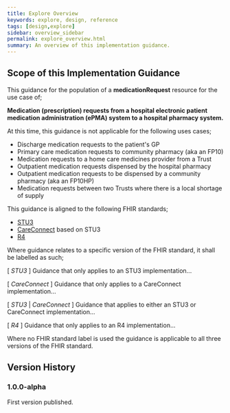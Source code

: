 ```yaml
---
title: Explore Overview
keywords: explore, design, reference
tags: [design,explore]
sidebar: overview_sidebar
permalink: explore_overview.html
summary: An overview of this implementation guidance.
---
```


## Scope of this Implementation Guidance ##

This guidance for the population of a **medicationRequest** resource for the use case of;

**Medication (prescription) requests from a hospital electronic patient medication administration (ePMA) system to a hospital pharmacy system.**

At this time, this guidance is not applicable for the following uses cases;
- Discharge medication requests to the patient's GP
- Primary care medication requests to community pharmacy (aka an FP10)
- Medication requests to a home care medicines provider from a Trust
- Outpatient medication requests dispensed by the hospital pharmacy
- Outpatient medication requests to be dispensed by a community pharmacy (aka an FP10HP)
- Medication requests between two Trusts where there is a local shortage of supply

This guidance is aligned to the following FHIR standards;
- [STU3](https://hl7.org/fhir/STU3/index.html)
- [CareConnect](https://fhir.hl7.org.uk/) based on STU3
- [R4](https://hl7.org/fhir/R4/index.html)

Where guidance relates to a specific version of the FHIR standard, it shall be labelled as such;

[ *STU3* ]
Guidance that only applies to an STU3 implementation...

[ *CareConnect* ]
Guidance that only applies to a CareConnect implementation...

[ *STU3* | *CareConnect* ]
Guidance that applies to either an STU3 or CareConnect implementation...

[ *R4* ]
Guidance that only applies to an R4 implementation...

Where no FHIR standard label is used the guidance is applicable to all three versions of the FHIR standard. 

## Version History ##

### 1.0.0-alpha ###
First version published.
